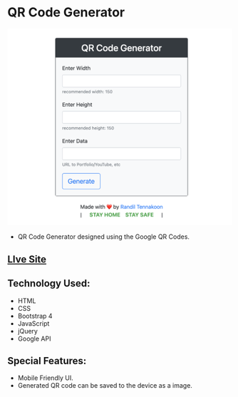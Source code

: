 # QR Code Generator

![QR_code_generator](https://github.com/randiltennakoon/QR_code_generator/blob/version_1/images/page1.png?raw=true)

* QR Code Generator designed using the Google QR Codes.

## [LIve Site](https://freeqrgenerator.netlify.app/)

## Technology Used:
* HTML
* CSS
* Bootstrap 4
* JavaScript
* jQuery
* Google API

## Special Features:
* Mobile Friendly UI.
* Generated QR code can be saved to the device as a image.

